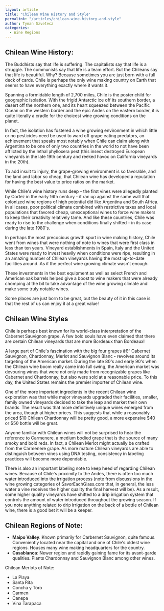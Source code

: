 ```yaml
---
layout: article
title: "Chilean Wine History and Style"
permalink: "/articles/chilean-wine-history-and-style"
author: Tynan Szvetecz
categories:
  - Wine Regions
---
```


## Chilean Wine History:
The Buddhists say that life is suffering. The capitalists say that life is a struggle. The communists say that life is a team effort. But the Chileans say that life is beautiful. Why? Because sometimes you are just born with a full deck of cards. Chile is perhaps the only wine making country on Earth that seems to have everything exactly where it wants it. 

Spanning a formidable length of 2,700 miles, Chile is the poster child for geographic isolation. With the frigid Antarctic ice off its southern border, a desert off the northern one, and its heart squeezed between the Pacific Ocean on the western border and the epic Andes on the eastern border, it is quite literally a cradle for the choicest wine growing conditions on the planet. 

In fact, the isolation has fostered a wine growing environment in which little or no pesticides need be used to ward off grape eating predators, an achievement that speaks most notably when Chile can claim along with Argentina to be one of only two countries in the world to not have been afflicted by the lethal phylloxera pest (this insect destroyed European vineyards in the late 19th century and reeked havoc on California vineyards in the 20th). 

To add insult to injury, the grape-growing environment is so favorable, and the land and labor so cheap, that Chilean wine has developed a reputation for having the best value to price ratios on the market. 

While Chile's wine history runs deep - the first vines were allegedly planted by Cortez in the early 16th century - it ran up against the same wall that colonized wine regions of high potential did like Argentina and South Africa. In all cases, poor political climate combined with restrictive taxes and local populations that favored cheap, unexceptional wines to force wine makers to keep their creativity relatively tame. And like these countries, Chile was ready to rise to the challenge when conditions finally shifted - in its case during the late 1980's. 

In perhaps the most precocious growth spurt in wine making history, Chile went from wines that were nothing of note to wines that were first class in less than ten years. Vineyard establishments in Spain, Italy and the United States were ready to invest heavily when conditions were ripe, resulting in an amazing number of Chilean vineyards having the most up-to-date facilities around. As if the perfect wine growing climate wasn't enough. 

These investments in the best equipment as well as select French and American oak barrels helped give a boost to wine makers that were already chomping at the bit to take advantage of the wine growing climate and make some truly notable wines. 

Some places are just born to be great, but the beauty of it in this case is that the rest of us can enjoy it at a great value!

 

## Chilean Wine Styles
Chile is perhaps best known for its world-class interpretation of the Cabernet Sauvignon grape. A few bold souls have even claimed that there are certain Chilean vineyards that are more Bordeaux than Bordeaux! 

A large part of Chile's fascination with the big four grapes â€“ Cabernet Sauvignon, Chardonnay, Merlot and Sauvignon Blanc - revolves around its targeting of the American market. During the late 80's and early 90's when the Chilean wine boom really came into full swing, the American market was devouring wines that were not only made from recognizable grapes like Cabernet and Chardonnay, but also were sold at a reasonable price. To this day, the United States remains the premier importer of Chilean wine. 

One of the more important ingredients in the recent Chilean wine exploration was that while major vineyards upgraded their facilities, smaller, family owned vineyards decided to take the leap and market their own brands. The result was that more definitively unique wines emerged from the area, though at higher prices. This suggests that while a reasonably priced $10 Chilean Chardonnay will be pretty good, a more expensive $40 or $50 bottle will be great. 

Anyone familiar with Chilean wines will not be surprised to hear the reference to Carmenere, a medium bodied grape that is the source of many smoky and bold reds. In fact, a Chilean Merlot might actually be crafted from the Carmenere grape. As more mature Chilean vineyards are able to distinguish between vines using DNA testing, consistency in labeling practices will become more dependable. 

There is also an important labeling note to keep heed of regarding Chilean wines. Because of Chile's proximity to the Andes, there is often too much water introduced into the irrigation process (note from discussions in the wine growing categories of SavorEachGlass.com that, in general, the less water a vine receives the higher quality the final harvest will be). As a result, some higher quality vineyards have shifted to a drip irrigation system that controls the amount of water introduced throughout the growing season. If you note anything related to drip irrigation on the back of a bottle of Chilean wine, there is a good bet it will be a keeper. 



## Chilean Regions of Note:

* **Maipo Valley**: Known primarily for Carbernet Sauvignon, quite famous. Conveniently located near the capital and one of Chile's oldest wine regions. Houses many wine making headquarters for the country.
* **Casablanca**: Newer region and rapidly gaining fame for its avant-garde qualities. Plants Chardonnay and Sauvignon Blanc among other wines.


Chilean Merlots of Note:

* La Playa
* Santa Rita
* Concha y Toro
* Carmen
* Canepa
* Vina Tarapaca